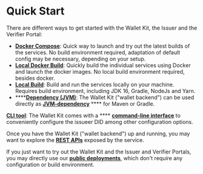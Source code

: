 # Quick Start

There are different ways to get started with the Wallet Kit, the Issuer and the Verifier Portal:

* [**Docker Compose**](docker-compose.md): Quick way to launch and try out the latest builds of the services. No build environment required, adaptation of default config may be necessary, depending on your setup.
* [**Local Docker Build**](local-build/#docker-build): Quickly build the individual services using Docker and launch the docker images. No local build environment required, besides docker.
* [**Local Build**](local-build/#local-build): Build and run the services locally on your machine. Requires build environment, including JDK 16, Gradle, NodeJs and Yarn.
* ****[**Dependency (JVM)**](../dependency-jvm.md): The Wallet Kit ("wallet backend") can be used directly as [**JVM-dependency**](../dependency-jvm.md) **** for Maven or Gradle.&#x20;

[**CLI tool**](../cli.md): The Wallet Kit comes with a **** [**command-line interface**](../cli.md) to conveniently configure the issueer DID among other configuration options.

Once you have the Wallet Kit ("wallet backend") up and running, you may want to explore the [**REST APIs**](../rest-apis.md) exposed by the service.

If you just want to try out the Wallet Kit and the Issuer and Verifier Portals, you may directly use our [**public deployments**](../public-deployments.md), which don't require any configuration or build environment.

